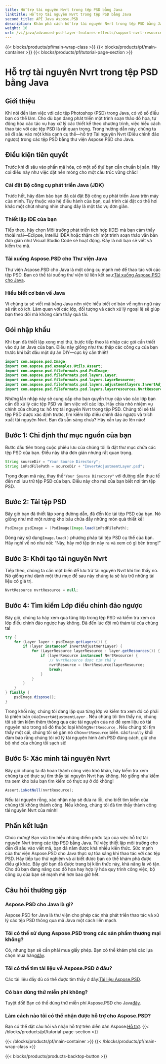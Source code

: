 ```yaml
---
title: Hỗ trợ tài nguyên Nvrt trong tệp PSD bằng Java
linktitle: Hỗ trợ tài nguyên Nvrt trong tệp PSD bằng Java
second_title: API Java Aspose.PSD
description: Khám phá cách hỗ trợ tài nguyên Nvrt trong tệp PSD bằng Java. Tìm hiểu cách tải tệp và trích xuất tài nguyên có giá trị một cách dễ dàng với Aspose.PSD.
weight: 10
url: /vi/java/advanced-psd-layer-features-effects/support-nvrt-resource-psd-files/
---
```


{{< blocks/products/pf/main-wrap-class >}}
{{< blocks/products/pf/main-container >}}
{{< blocks/products/pf/tutorial-page-section >}}

# Hỗ trợ tài nguyên Nvrt trong tệp PSD bằng Java

## Giới thiệu
Khi nói đến làm việc với các tệp Photoshop (PSD) trong Java, có vô số điều bạn có thể làm. Cho dù bạn đang phát triển một trình soạn thảo đồ họa, tự động hóa các tác vụ hay xử lý các thiết kế theo chương trình, việc hiểu cách thao tác với các tệp PSD là rất quan trọng. Trong hướng dẫn này, chúng ta sẽ đi sâu vào một khía cạnh cụ thể—hỗ trợ Tài nguyên Nvrt (Điều chỉnh đảo ngược) trong các tệp PSD bằng thư viện Aspose.PSD cho Java.
## Điều kiện tiên quyết
Trước khi đi sâu vào phần mã hóa, có một số thứ bạn cần chuẩn bị sẵn. Hãy coi điều này như việc đặt nền móng cho một cấu trúc vững chắc!
### Cài đặt Bộ công cụ phát triển Java (JDK)
Trước hết, hãy đảm bảo bạn đã cài đặt Bộ công cụ phát triển Java trên máy của mình. Tùy thuộc vào hệ điều hành của bạn, quá trình cài đặt có thể hơi khác một chút nhưng nhìn chung đây là một tác vụ đơn giản. 
### Thiết lập IDE của bạn
Tiếp theo, hãy chọn Môi trường phát triển tích hợp (IDE) mà bạn cảm thấy thoải mái—Eclipse, IntelliJ IDEA hoặc thậm chí một trình soạn thảo văn bản đơn giản như Visual Studio Code sẽ hoạt động. Đây là nơi bạn sẽ viết và kiểm tra mã.
### Tải xuống Aspose.PSD cho Thư viện Java
 Thư viện Aspose.PSD cho Java là một công cụ mạnh mẽ để thao tác với các tệp PSD. Bạn có thể tải xuống thư viện từ liên kết sau:[Tải xuống Aspose.PSD cho Java](https://releases.aspose.com/psd/java/).
### Hiểu biết cơ bản về Java
Vì chúng ta sẽ viết mã bằng Java nên việc hiểu biết cơ bản về ngôn ngữ này sẽ rất có ích. Làm quen với các lớp, đối tượng và cách xử lý ngoại lệ sẽ giúp bạn theo dõi mà không cảm thấy quá tải.
## Gói nhập khẩu
Khi bạn đã thiết lập xong mọi thứ, bước tiếp theo là nhập các gói cần thiết vào dự án Java của bạn. Điều này giống như thu thập các công cụ của bạn trước khi bắt đầu một dự án DIY—cực kỳ cần thiết!
```java
import com.aspose.psd.Image;
import com.aspose.psd.examples.Utils.Assert;
import com.aspose.psd.fileformats.psd.PsdImage;
import com.aspose.psd.fileformats.psd.layers.Layer;
import com.aspose.psd.fileformats.psd.layers.LayerResource;
import com.aspose.psd.fileformats.psd.layers.adjustmentlayers.InvertAdjustmentLayer;
import com.aspose.psd.fileformats.psd.layers.layerresources.NvrtResource;
```
Những lần nhập này sẽ cung cấp cho bạn quyền truy cập vào các lớp bạn cần để xử lý các tệp PSD và làm việc với các lớp.
Hãy chia nhỏ nhiệm vụ chính của chúng ta: hỗ trợ tài nguyên Nvrt trong tệp PSD. Chúng tôi sẽ tải tệp PSD được xác định trước, tìm kiếm lớp điều chỉnh đảo ngược và trích xuất tài nguyên Nvrt. Bạn đã sẵn sàng chưa? Hãy xắn tay áo lên nào!
## Bước 1: Chỉ định thư mục nguồn của bạn
Bước đầu tiên trong cuộc phiêu lưu của chúng tôi là đặt thư mục chứa các tệp PSD của bạn. Điều này khá đơn giản nhưng rất quan trọng.
```java
String sourceDir = "Your Source Directory";
String inPsdFilePath = sourceDir + "InvertAdjustmentLayer.psd";
```
 Trong đoạn mã này, thay thế`"Your Source Directory"` với đường dẫn thực tế đến nơi lưu trữ tệp PSD của bạn. Điều này cho mã của bạn biết nơi tìm tệp PSD.
## Bước 2: Tải tệp PSD
Bây giờ bạn đã thiết lập xong đường dẫn, đã đến lúc tải tệp PSD của bạn. Nó giống như mở một rương kho báu chứa đầy những món quà thiết kế!
```java
PsdImage psdImage = (PsdImage)Image.load(inPsdFilePath);
```
Dòng này sử dụng`Image.load()` phương pháp tải tệp PSD cụ thể của bạn. Hãy nghĩ về nó như nói: “Này, hãy mở tập tin này ra và xem có gì bên trong!”
## Bước 3: Khởi tạo tài nguyên Nvrt
Tiếp theo, chúng ta cần một biến để lưu trữ tài nguyên Nvrt khi tìm thấy nó. Nó giống như dành một thư mục để sau này chúng ta sẽ lưu trữ những tài liệu có giá trị.
```java
NvrtResource nvrtResource = null;
```
## Bước 4: Tìm kiếm Lớp điều chỉnh đảo ngược
Bây giờ, chúng ta hãy xem qua từng lớp trong tệp PSD và kiểm tra xem có lớp điều chỉnh đảo ngược hay không. Đã đến lúc đội mũ thám tử của chúng ta!
```java
try {
    for (Layer layer : psdImage.getLayers()) {
        if (layer instanceof InvertAdjustmentLayer) {
            for (LayerResource layerResource : layer.getResources()) {
                if (layerResource instanceof NvrtResource) {
                    // NvrtResource được tìm thấy
                    nvrtResource = (NvrtResource)layerResource;
                    break;
                }
            }
        }
    }
} finally {
    psdImage.dispose();
}
```
 Trong khối này, chúng tôi đang lặp qua từng lớp và kiểm tra xem đó có phải là phiên bản của`InvertAdjustmentLayer` . Nếu chúng tôi tìm thấy nó, chúng tôi sẽ tìm kiếm thêm thông qua các tài nguyên của nó để xem liệu có tài nguyên nào trong số đó thuộc loại không`NvrtResource` . Nếu chúng tôi tìm thấy một cái, chúng tôi sẽ gán nó cho`nvrtResource` biến. các`finally` khối đảm bảo rằng chúng tôi xử lý tài nguyên hình ảnh PSD đúng cách, giữ cho bộ nhớ của chúng tôi sạch sẽ!
## Bước 5: Xác minh tài nguyên Nvrt
Bây giờ chúng ta đã hoàn thành công việc khó khăn, hãy kiểm tra xem chúng ta có thực sự tìm thấy tài nguyên Nvrt hay không. Nó giống như kiểm tra xem kho báu bạn tìm kiếm có thực sự ở đó không!
```java
Assert.isNotNull(nvrtResource);
```
Nếu tài nguyên rỗng, xác nhận này sẽ đưa ra lỗi, cho biết tìm kiếm của chúng tôi không thành công. Nếu không, chúng tôi đã tìm thấy thành công tài nguyên Nvrt của mình!
## Phần kết luận
Chúc mừng! Bạn vừa tìm hiểu những điểm phức tạp của việc hỗ trợ tài nguyên Nvrt trong các tệp PSD bằng Java. Từ việc thiết lập môi trường cho đến đi sâu vào viết mã, bạn đã nắm được khá nhiều kiến thức. Sức mạnh của thư viện Aspose.PSD cho Java thực sự tỏa sáng khi thao tác với các tệp PSD. Hãy tiếp tục thử nghiệm và ai biết được bạn có thể khám phá được điều gì khác.
Bây giờ bạn đã được trang bị kiến thức này, khả năng là vô tận. Cho dù bạn đang nâng cao đồ họa hay hợp lý hóa quy trình công việc, bộ công cụ của bạn sẽ mạnh mẽ hơn bao giờ hết.
## Câu hỏi thường gặp
### Aspose.PSD cho Java là gì?
Aspose.PSD for Java là thư viện cho phép các nhà phát triển thao tác và xử lý các tệp PSD thông qua mã Java một cách liền mạch.
### Tôi có thể sử dụng Aspose.PSD trong các sản phẩm thương mại không?
 Có, nhưng bạn sẽ cần phải mua giấy phép. Bạn có thể khám phá các lựa chọn mua hàng[đây](https://purchase.aspose.com/buy).
### Tôi có thể tìm tài liệu về Aspose.PSD ở đâu?
 Các tài liệu đầy đủ có thể được tìm thấy ở đây:[Tài liệu Aspose.PSD](https://reference.aspose.com/psd/java/).
### Có bản dùng thử miễn phí không?
 Tuyệt đối! Bạn có thể dùng thử miễn phí Aspose.PSD cho Java[đây](https://releases.aspose.com/).
### Làm cách nào tôi có thể nhận được hỗ trợ cho Aspose.PSD?
 Bạn có thể đặt câu hỏi và nhận hỗ trợ trên diễn đàn Aspose:[Hỗ trợ](https://forum.aspose.com/c/psd/34).
{{< /blocks/products/pf/tutorial-page-section >}}

{{< /blocks/products/pf/main-container >}}
{{< /blocks/products/pf/main-wrap-class >}}

{{< blocks/products/products-backtop-button >}}
